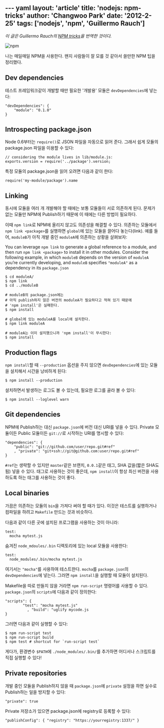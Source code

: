 --- yaml
layout: 'article'
title: 'nodejs: npm-tricks'
author: 'Changwoo Park'
date: '2012-2-25'
tags: ['nodejs', 'npm', 'Guillermo Rauch']
---

*이 글은 Guillermo Rauch의 [NPM tricks](http://www.devthought.com/2012/02/17/npm-tricks/)을 번역한 것이다.*

![npm](/articles/2012/npm/npm.png)

나는 매일매일 NPM을 사용한다. 왠지 사람들이 잘 모를 것 같아서 쓸만한 NPM 팁을 정리했다.

## Dev dependencies

테스트 프레임워크같이 개발할 때만 필요한 '개발용' 모듈은 `devDependencies`에 넣는다:

    "devDependencies": {
        "module": "0.1.0"
    }

## Introspecting package.json

Node 0.6부터는 `require()`로 JSON 파일을 자동으로 읽어 준다. 그래서 쉽게 모듈의 package.json 파일을 이용할 수 있다:

    // considering the module lives in lib/module.js:
    exports.version = require('../package').version;

특정 모듈의 package.json을 읽어 오려면 다음과 같이 한다:

    require('my-module/package').name

## Linking

동시에 모듈을 여러 개 개발해야 할 때에는 보통 모듈들이 서로 의존하게 된다. 문제가 없는 모듈만 NPM에 Publish하기 때문에 이 때에는 다른 방법이 필요하다.

이때 `npm link`로 NPM에 올리지 않고도 의존성을 해결할 수 있다. 의존하는 모듈에서 `npm link <package>`를 실행하면 `global`에 있는 모듈을 끌어다 놓는다(link). 예를 들어, `moduleB`가 아직 개발 중인 `moduleA`에 의존하는 상황을 살펴보자:

You can leverage `npm link` to generate a global reference to a module, and then run `npm link <package>` to install it in other modules. Consider the following example, in which `moduleB` depends on the version of `moduleA` you’re currently developing, and `moduleB` specifies `"moduleA"` as a dependency in its `package.json`

    $ cd moduleA/
    $ npm link
    $ cd ../moduleB

    # moduleB의 package.json에는 
    # 아직 publish하지 않은 버전의 moduleA가 필요하다고 적혀 있기 때문에
    # 'npm install'은 실패한다.
    $ npm install

    # global에 있는 moduleA를 local에 설치한다.
    $ npm link moduleA

    # moduleA는 이미 설치했으니까 'npm install'이 무시한다:
    $ npm install

## Production flags

`npm install`할 때 `--production` 옵션을 주지 않으면 `devDependencies`에 있는 모듈을 설치해서 시간을 낭비하게 된다:

    $ npm install --production

설치하면서 발생하는 로그도 볼 수 있는데, 필요한 로그를 골라 볼 수 있다:

    $ npm install --loglevel warn

## Git dependencies

NPM에 Publish하는 대신 `package.json`에 버전 대신 URI를 넣을 수 있다. Private 모듈이든 Public 모듈이든 `git://`로 시작하는 URI를 명시할 수 있다:

    "dependencies": {
        "public": "git://github.com/user/repo.git#ref"
        , "private": "git+ssh://git@github.com:user/repo.git#ref"
    }

`#ref`는 생략할 수 있지만 `master`같은 브랜치, `0.0.1`같은 태그, SHA 값을(짧은 SHA도 됨) 넣을 수 있다. 태그로 사용하는 것이 좋은데, `npm install`이 항상 최신 버전을 사용하도록 하는 태그를 사용하는 것이 좋다.

## Local binaries

가끔은 의존하는 모듈의 `bin`을 가져다 써야 할 때가 있다. 이것은 테스트를 실행하거나 컴파일을 하려고 `Makefile` 만드는 것과 비슷하다.

다음과 같이 다른 곳에 설치된 프로그램을 사용하는 것이 아니라:

    test:
      mocha mytest.js

숨겨진 `node_mdoules/.bin` 디렉토리에 있는 local 모듈을 사용한다:

    test:
      node_modules/.bin/mocha mytest.js

여기서는 `"mocha"`를 사용하여 테스트한다. `mocha`를 `package.json`의 `devDependencies`에 넣는다. 그러면 `npm install`을 실행할 때 모듈이 설치된다.

Makefile을 따로 만들지 않을 거라면 `npm run-script` 명령어를 사용할 수 있다. `package.json`의 `scripts`에 다음과 같이 정의한다:

    "scripts": {
            "test": "mocha mytest.js"
              , "build": "uglify mycode.js
    }

그러면 다음과 같이 실행할 수 있다:

    $ npm run-script test
    $ npm run-script build
    $ npm test # shortcut for `run-script test`

게다가, 환경변수 `$PATH`에 `./node_modules/.bin/`를 추가하면 어디서나 스크립트를 직접 실행할 수 있다!

## Private repositories

개발 중인 모듈을 Publish하지 않을 때 `package.json`에 `private` 설정을 하면 실수로 Publish하는 일을 방지할 수 있다:

    "private": true

Private 저장소가 있으면 package.json에 registry로 등록할 수 있다:

    "publishConfig": { "registry": "https://yourregistry:1337/" }
